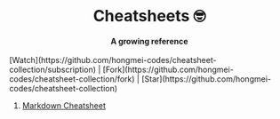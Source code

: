 
<div align="center">
  <br>
  <h1>Cheatsheets  🤓</h1>
  <strong>A growing reference</strong>
</div>
<br>
[Watch](https://github.com/hongmei-codes/cheatsheet-collection/subscription)  |  [Fork](https://github.com/hongmei-codes/cheatsheet-collection/fork)  |  [Star](https://github.com/hongmei-codes/cheatsheet-collection)

1. [Markdown Cheatsheet](https://github.com/hongmei-codes/cheetsheet-collection/blob/master/markdown.md)
